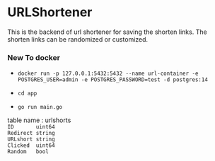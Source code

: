 # URLShortener
This is the backend of url shortener for saving the shorten links. The shorten links can be randomized or customized.

### New To docker

- `
docker run -p 127.0.0.1:5432:5432 --name url-container -e POSTGRES_USER=admin -e POSTGRES_PASSWORD=test -d postgres:14
`

- `cd app`
- `go run main.go`

table name : urlshorts <br />
	`ID       uint64`<br />
	`Redirect string`<br />
	`URLshort string`<br />
	`Clicked  uint64`<br />
`Random   bool`<br />
